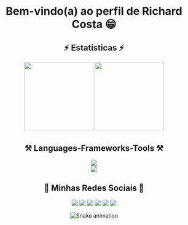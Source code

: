 <h1 align="center">Bem-vindo(a) ao perfil de Richard Costa 😁</h1>  

<h2 align="center">⚡ Estatísticas ⚡</h2>
<div align=center>
   <a href="https://github.com/RichardCosta16"></a> 
   <img height="180em" src="https://github-readme-stats.vercel.app/api?username=RichardCosta16&show_icons=true&theme=tokyonight&include_all_commits=true&count_private=true"/>
   <img height="180em" src="https://github-readme-stats.vercel.app/api/top-langs/?username=RichardCosta16&layout=compact&langs_count=6&theme=tokyonight"/>
</div>

<h2 align="center">⚒️ Languages-Frameworks-Tools ⚒️</h2>
<div align="center">
    <img src="https://skillicons.dev/icons?i=html,css,javascript,vscode,github,discord"/>
     <br>
    <img src="https://skillicons.dev/icons?i=c,cpp,arduino"/><br></div>
</div>

<h2 align="center">👤 Minhas Redes Sociais 👤</h2>
<div align="center"> 
  <a href="https://www.instagram.com/richard_lrcosta/" target="_blank"><img src="https://img.shields.io/badge/-Instagram-%23E4405F?style=for-the-badge&logo=instagram&logoColor=white" target="_blank"></a>
  <a href ="mailto:richardluizrcosta@gmail.com"><img src="https://img.shields.io/badge/-Gmail-%23333?style=for-the-badge&logo=gmail&logoColor=white" target="_blank"></a>
  <a href="https://www.linkedin.com/in/richardluiz/" target="_blank"><img src="https://img.shields.io/badge/-LinkedIn-%230077B5?style=for-the-badge&logo=linkedin&logoColor=white" target="_blank"></a> 
  <a href="https://api.whatsapp.com/send?phone=5535999628167" target="_blank"><img src="https://img.shields.io/badge/-WhatsApp-%075E54?style=for-the-badge&logo=whatsapp&logoColor=white"target="_blank"></a> 
  <a href="https://discord.gg/NzdGBmSD" target="_blank"><img src="https://img.shields.io/badge/-discord-7289DA?style=for-the-badge&logo=discord&logoColor=white" target="_blank"></a>  
  <a href="https://www.twitch.tv/richard_c0sta" target="_blank"><img src="https://img.shields.io/badge/Twitch-9146FF?style=for-the-badge&logo=twitch&logoColor=white" target="_blank"></a>  

  ![Snake animation](https://github.com/RichardCosta/RichardCosta16/blob/output/github-contribution-grid-snake.svg)
</div>


